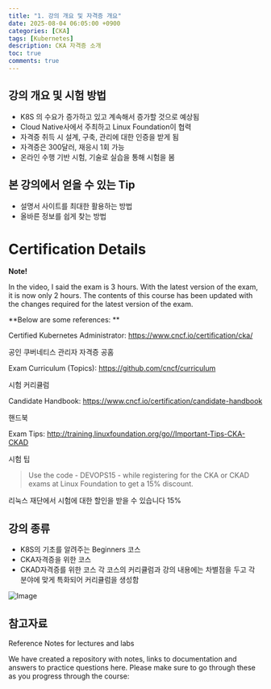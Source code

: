 ```yaml
---
title: "1. 강의 개요 및 자격증 개요"
date: 2025-08-04 06:05:00 +0900
categories: [CKA]
tags: [Kubernetes]
description: CKA 자격증 소개
toc: true
comments: true
---
```


## 강의 개요 및 시험 방법

- K8S 의 수요가 증가하고 있고 계속해서 증가할 것으로 예상됨
- Cloud Native사에서 주최하고 Linux Foundation이 협력
- 자격증 취득 시 설계, 구축, 관리에 대한 인증을 받게 됨
- 자격증은 300달러, 재응시 1회 가능
- 온라인 수행 기반 시험, 기술로 실습을 통해 시험을 봄
## 본 강의에서 얻을 수 있는 Tip

- 설명서 사이트를 최대한 활용하는 방법
- 올바른 정보를 쉽게 찾는 방법
# **Certification Details**

**Note!**

In the video, I said the exam is 3 hours. With the latest version of the exam, it is now only 2 hours. The contents of this course has been updated with the changes required for the latest version of the exam.

**Below are some references: **

Certified Kubernetes Administrator: https://www.cncf.io/certification/cka/

공인 쿠버네티스 관리자 자격증 공홈

Exam Curriculum (Topics): https://github.com/cncf/curriculum

시험 커리큘럼

Candidate Handbook: https://www.cncf.io/certification/candidate-handbook

핸드북

Exam Tips: http://training.linuxfoundation.org/go//Important-Tips-CKA-CKAD

시험 팁

> Use the code - DEVOPS15 - while registering for the CKA or CKAD exams at Linux Foundation to get a 15% discount.

리눅스 재단에서 시험에 대한 할인을 받을 수 있습니다 15%

## 강의 종류

- K8S의 기초를 알려주는 Beginners 코스
- CKA자격증을 위한 코스
- CKAD자격증를 위한 코스
각 코스의 커리큘럼과 강의 내용에는 차별점을 두고 각 분야에 맞게 특화되어 커리큘럼을 생성함

![Image](https://prod-files-secure.s3.us-west-2.amazonaws.com/e6db513d-ec54-40ff-aa74-2487b0bcfe15/d6ba2ba5-eea1-44c1-80b4-32ab0861f1b3/Untitled.png?X-Amz-Algorithm=AWS4-HMAC-SHA256&X-Amz-Content-Sha256=UNSIGNED-PAYLOAD&X-Amz-Credential=ASIAZI2LB466SXTR2SBA%2F20250804%2Fus-west-2%2Fs3%2Faws4_request&X-Amz-Date=20250804T071506Z&X-Amz-Expires=3600&X-Amz-Security-Token=IQoJb3JpZ2luX2VjEAcaCXVzLXdlc3QtMiJIMEYCIQDuHYytQiIptWoKOweIKj3sAPp6D98uQHMWP66O8DiWZgIhAL46mEe4FXdlAEv8MTVQs5mVpbjh8KsvGXuytMefWvLXKv8DCEAQABoMNjM3NDIzMTgzODA1IgzPMHcX6mQ2JWQr4zwq3AM6cIy84NUhMJoQqmZAzZL1CT9BLEJ43OErOv5uzTjAhKtCIdFH1EWiIZAO6FPWIAoWjs1kooD3apaf99H3unID4jq8lvnCL4kTQB1C11s6XZ6qLKTiupC7Nx%2F5%2F3bD6x7A%2BsHCPOQc8EHi44N9HDTo%2Ff%2BFMz0KYpJjOV7y54bmQ9vQ9yRrejb5Qbf%2F9VW4WKqt8LmJZ%2B0AYKltGEN2zFp0yTJG%2BOnQeUnUkt3I%2BPWgHz5BNIbgOtS2R%2B0lK0w7kC14SWsgT0uhQQszfYrtlYJt0YtaEv0qCDwav6zWqkvw5z%2BPwp73dOulStMgysFkOTKUgtbDpfkJnf364iCJXMdL1pCez%2FSNMiHlw9U1fGoiH5Ik7Z8VkFY%2FtW3g0SkTX1fGe0MH%2Fwp5TKoJneaZQ8BOKu7hufYMMBt%2FF0fiGy6BhXkINOO6rXe8UUK%2BcXAE2Hk8PPEZfJojJAzsiVnR7%2FtF6WRUaPKeXTdjwt7xB0BlTkYmxvL8t6vhF7MklT25INeS%2BetiLkQ%2FxDnjEchwptpRAsKeZzt50DBesl4fzmrbaiBhv8OaH3RqLhCCv9e%2BzvqvA9CyJUaSB0WIRk1dyJN1to9j4uC9gU1C4%2F1otD2aVU%2BcHRI5BO8ab%2FYpnDDNt8HEBjqkAQIz97oOH4JHG8LACfgJ%2BYkp5zYnMUFVhyLigFc5TvbuDkiMUV4LBt%2FZVxlEfxQrcD%2BPNjsgscJ7Ss7vDAwDbZCiQ5MX%2FIYYpVgN%2BhF2hgOiTppiT6taRB4Ss%2B7N6TsnTZMNTvYyW1nikuQy6PuT%2BPrbHb09s4Q5PzS85IdXED8SV5fWPEs4MEhIvC08wK9ilnqZv18%2B%2FWpbwAJ78hptLspUeqkm&X-Amz-Signature=c4cb87ffb97138740cf35745de1dc0a826e6fdc4773bde074c2bc74587a2b6c9&X-Amz-SignedHeaders=host&x-amz-checksum-mode=ENABLED&x-id=GetObject)

## 참고자료

Reference Notes for lectures and labs

We have created a repository with notes, links to documentation and answers to practice questions here. Please make sure to go through these as you progress through the course:


